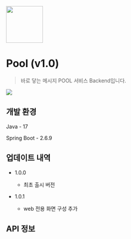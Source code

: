 <img src="https://user-images.githubusercontent.com/70997596/190889343-722f1132-7791-4b46-97fa-dd964c6e42c5.png" width="100" height="100"/>

# Pool (v1.0)
> 바로 닿는 메시지 POOL 서비스 Backend입니다.


![](../header.png)


## 개발 환경

Java - 17

Spring Boot - 2.6.9


## 업데이트 내역

* 1.0.0 

    * 최초 출시 버전
    
* 1.0.1

    * web 전용 화면 구성 추가
    

## API 정보
